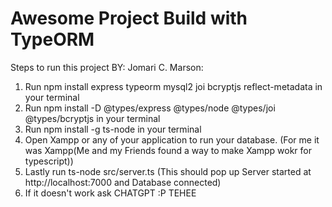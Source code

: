 # Awesome Project Build with TypeORM

Steps to run this project BY: Jomari C. Marson:

1. Run npm install express typeorm mysql2 joi bcryptjs reflect-metadata in your terminal
2. Run npm install -D @types/express @types/node @types/joi @types/bcryptjs in your terminal
3. Run npm install -g ts-node in your terminal
4. Open Xampp or any of your application to run your database. (For me it was Xampp(Me and my Friends found a way to make Xampp wokr for typescript))
5. Lastly run ts-node src/server.ts (This should pop up Server started at http://localhost:7000 and Database connected)
6. If it doesn't work ask CHATGPT :P TEHEE
